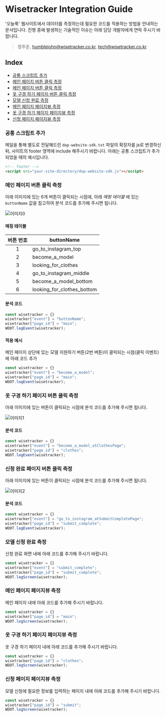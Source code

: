 # Wisetracker Integration Guide
'오늘룩' 웹사이트에서 데이터를 측정하는데 필요한 코드를 적용하는 방법을 안내하는 문서입니다. 진행 중에 발생하는 기술적인 이슈는 아래 담당 개발자에게 연락 주시기 바랍니다.

> 정주온, humblejohn@wisetracker.co.kr, tech@wisetracker.co.kr



## Index

* [공통 스크립트 추가](./oneulook_web_20210222.md#공통-스크립트-추가)
* [메인 페이지 버튼 클릭 측정](./oneulook_web_20210222.md#메인-페이지-버튼-클릭-측정)
* [메인 페이지 버튼 클릭 측정](./oneulook_web_20210222.md#메인-페이지-버튼-클릭-측정)
* [옷 구경 하기 페이지 버튼 클릭 측정](./oneulook_web_20210222.md#옷-구경-하기-페이지-버튼-클릭-측정)
* [모델 신청 완료 측정](./oneulook_web_20210222.md#모델-신청-완료-측정)
* [메인 페이지 페이지뷰 측정](./oneulook_web_20210222.md#메인-페이지-페이지뷰-측정)
* [옷 구경 하기 페이지 페이지뷰 측정](./oneulook_web_20210222.md#옷-구경-하기-페이지-페이지뷰-측정)
* [신청 페이지 페이지뷰 측정](./oneulook_web_20210222.md#신청-페이지-페이지뷰-측정)



### 공통 스크립트 추가

메일을 통해 별도로 전달해드린 `dop-website-sdk.txt` 파일의 확장자를 js로 변경하신 뒤, 사이트의 footer 영역에 include 해주시기 바랍니다. 아래는 공통 스크립트가 추가되었을 때의 예시입니다.

```html
<!-- footer -->
<script src="your-site-directory/dop-website-sdk.js"></script>
```



### 메인 페이지 버튼 클릭 측정

아래 이미지에 있는 6개 버튼이 클릭되는 시점에, 아래 *매핑 테이블* 에 있는 `buttonName` 값을 참고하여 분석 코드를 추가해 주시면 됩니다.

![이미지0](http://www.wisetracker.co.kr/wp-content/uploads/2021/02/oneulook01.png)



#### 매핑 테이블

| 버튼 번호 | buttonName |
| :---: | --- |
| 1 | go_to_instagram_top |
| 2 | become_a_model |
| 3 | looking_for_clothes |
| 4 | go_to_instagram_middle |
| 5 | become_a_model_bottom |
| 6 | looking_for_clothes_bottom |



#### 분석 코드

```javascript
const wisetracker = {}
wisetracker["event"] = "buttonName";
wisetracker["page_id"] = "main";
WDOT.logEvent(wisetracker);
```



#### 적용 예시

메인 페이지 상단에 있는 모델 지원하기 버튼(2번 버튼)이 클릭되는 시점(클릭 이벤트)에 아래 코드 추가

```javascript
const wisetracker = {}
wisetracker["event"] = "become_a_model";
wisetracker["page_id"] = "main";
WDOT.logEvent(wisetracker);
```



### 옷 구경 하기 페이지 버튼 클릭 측정

아래 이미지에 있는 버튼이 클릭되는 시점에 분석 코드를 추가해 주시면 됩니다.

![이미지1](http://www.wisetracker.co.kr/wp-content/uploads/2021/02/oneulook02.png)


#### 분석 코드

```javascript
const wisetracker = {}
wisetracker["event"] = "become_a_model_atClothesPage";
wisetracker["page_id"] = "clothes";
WDOT.logEvent(wisetracker);
```



### 신청 완료  페이지 버튼 클릭 측정

아래 이미지에 있는 버튼이 클릭되는 시점에 분석 코드를 추가해 주시면 됩니다.

![이미지2](http://www.wisetracker.co.kr/wp-content/uploads/2021/02/oneulook03.png)


#### 분석 코드

```javascript
const wisetracker = {}
wisetracker["event"] = "go_to_instagram_atSubmitCompletePage";
wisetracker["page_id"] = "submit_complete";
WDOT.logEvent(wisetracker);
```



### 모델 신청 완료 측정

신청 완료 화면 내에 아래 코드를 추가해 주시기 바랍니다.

```javascript
const wisetracker = {}
wisetracker["event"] = "submit_complete";
wisetracker["page_id"] = "submit_complete";
WDOT.logScreen(wisetracker);
```



### 메인 페이지 페이지뷰 측정

메인 페이지 내에 아래 코드를 추가해 주시기 바랍니다.

```javascript
const wisetracker = {}
wisetracker["page_id"] = "main";
WDOT.logScreen(wisetracker);
```



### 옷 구경 하기 페이지 페이지뷰 측정

옷 구경 하기 페이지 내에 아래 코드를 추가해 주시기 바랍니다.

```javascript
const wisetracker = {}
wisetracker["page_id"] = "clothes";
WDOT.logScreen(wisetracker);
```



### 신청 페이지 페이지뷰 측정

모델 신청에 필요한 정보를 입력하는 페이지 내에 아래 코드를 추가해 주시기 바랍니다.

```javascript
const wisetracker = {}
wisetracker["page_id"] = "submit";
WDOT.logScreen(wisetracker);
```

